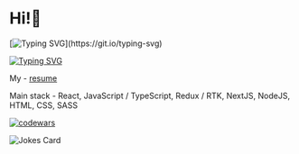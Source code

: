 <h1>Hi!👋</h1>
 
[![Typing SVG](https://readme-typing-svg.demolab.com?font=Fira+Code&weight=700&size=31&duration=3500&pause=2500&color=1AF7ED&vCenter=true&random=false&width=435&lines=Hello+there!)](https://git.io/typing-svg)

[![Typing SVG](https://readme-typing-svg.demolab.com?font=Fira+Code&weight=700&size=31&duration=3500&pause=2500&color=1AF7ED&vCenter=true&random=false&width=435&lines=I'm+Front-End+developer+)](https://git.io/typing-svg)


My - <a href='https://hh.ru/resume/7a6f7460ff0c86535a0039ed1f4b7846794644'>resume<a/>

Main stack - React, JavaScript / TypeScript, Redux / RTK, NextJS, NodeJS, HTML, CSS, SASS

[![codewars](https://www.codewars.com/users/Wecpo/badges/large)](https://www.codewars.com/users/Wecpo)    

![Jokes Card](https://readme-jokes.vercel.app/api)
<!--
**Wecpo/Wecpo** is a ✨ _special_ ✨ repository because its `README.md` (this file) appears on your GitHub profile.

Here are some ideas to get you started:

- 🔭 I’m currently working on ...
- 🌱 I’m currently learning ...
- 👯 I’m looking to collaborate on ...
- 🤔 I’m looking for help with ...
- 💬 Ask me about ...
- 📫 How to reach me: ...
- 😄 Pronouns: ...
- ⚡ Fun fact: ...
-->
